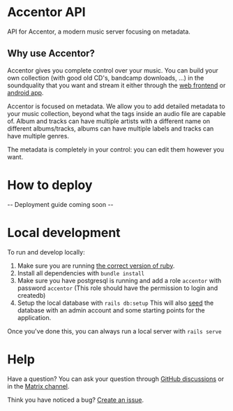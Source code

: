 # Accentor API
API for Accentor, a modern music server focusing on metadata.

## Why use Accentor?
Accentor gives you complete control over your music. You can build your own collection (with good old CD's, bandcamp downloads, ...) in the soundquality that you want and stream it either through the [web frontend](https://github.com/accentor/web) or [android app](https://github.com/accentor/android).

Accentor is focused on metadata. We allow you to add detailed metadata to your music collection, beyond what the tags inside an audio file are capable of. Album and tracks can have multiple artists with a different name on different albums/tracks, albums can have multiple labels and tracks can have multiple genres.

The metadata is completely in your control: you can edit them however you want.

# How to deploy
-- Deployment guide coming soon --

# Local development
To run and develop locally:
1. Make sure you are running [the correct version of ruby](https://github.com/accentor/api/blob/develop/.ruby-version).
1. Install all dependencies with `bundle install`
1.  Make sure you have postgresql is running and add a role `accentor` with password `accentor` (This role should have the permission to login and createdb)
1. Setup the local database with `rails db:setup`
  This will also [seed](https://github.com/accentor/api/blob/develop/db/seeds.rb) the database with an admin account and some starting points for the application.

Once you've done this, you can always run a local server with `rails serve`
# Help
Have a question?
You can ask your question through [GitHub discussions](https://github.com/accentor/api/discussions) or in the [Matrix channel](https://matrix.to/#/!PCYHOaWItkVRNacTSv:vanpetegem.me?via=vanpetegem.me&via=matrix.org).

Think you have noticed a bug? [Create an issue](https://github.com/accentor/api/issues/new?assignees=&labels=bug&template=bug_report.md&title=).
